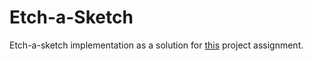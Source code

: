 # Etch-a-Sketch
Etch-a-sketch implementation as a solution for [this](https://www.theodinproject.com/courses/web-development-101/lessons/etch-a-sketch-project) project assignment.